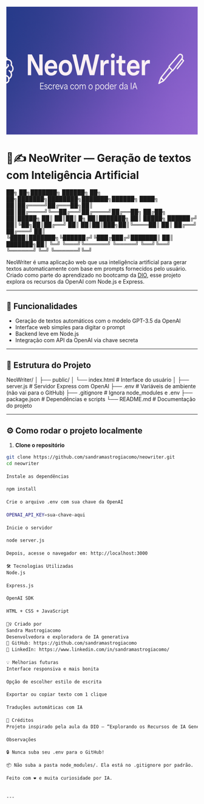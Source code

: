 ![NeoWriter Banner](./assets/banner.png)

# 🧠✍️ NeoWriter — Geração de textos com Inteligência Artificial

██╗ ██╗███████╗ ██████╗ ██╗ ██╗███████╗████████╗███████╗██████╗ ████╗ ██║██╔════╝██╔═══██╗██║ ██║██╔════╝╚══██╔══╝██╔════╝██╔══██╗ ██╔██╗ ██║█████╗ ██║ ██║██║ █╗ ██║███████╗ ██║ █████╗ ██████╔╝ ██║╚██╗██║██╔══╝ ██║ ██║██║███╗██║╚════██║ ██║ ██╔══╝ ██╔═══╝ ██║ ╚████║███████╗╚██████╔╝╚███╔███╔╝███████║ ██║ ███████╗██║
╚═╝ ╚═══╝╚══════╝ ╚═════╝ ╚══╝╚══╝ ╚══════╝ ╚═╝ ╚══════╝╚═╝


NeoWriter é uma aplicação web que usa inteligência artificial para gerar textos automaticamente com base em prompts fornecidos pelo usuário.  
Criado como parte do aprendizado no bootcamp da [DIO](https://dio.me), esse projeto explora os recursos da OpenAI com Node.js e Express.

---

## 🚀 Funcionalidades

- Geração de textos automáticos com o modelo GPT-3.5 da OpenAI
- Interface web simples para digitar o prompt
- Backend leve em Node.js
- Integração com API da OpenAI via chave secreta

---

## 📁 Estrutura do Projeto

NeoWriter/ │ ├── public/ │ └── index.html # Interface do usuário │ ├── server.js # Servidor Express com OpenAI ├── .env # Variáveis de ambiente (não vai para o GitHub) ├── .gitignore # Ignora node_modules e .env ├── package.json # Dependências e scripts └── README.md # Documentação do projeto


---

## ⚙️ Como rodar o projeto localmente

1. **Clone o repositório**

```bash
git clone https://github.com/sandramastrogiacomo/neowriter.git
cd neowriter

Instale as dependências

npm install

Crie o arquivo .env com sua chave da OpenAI

OPENAI_API_KEY=sua-chave-aqui

Inicie o servidor

node server.js

Depois, acesse o navegador em: http://localhost:3000

🛠 Tecnologias Utilizadas
Node.js

Express.js

OpenAI SDK

HTML + CSS + JavaScript

🙋‍♀️ Criado por
Sandra Mastrogiacomo
Desenvolvedora e exploradora de IA generativa
📂 GitHub: https://github.com/sandramastrogiacomo
💼 LinkedIn: https://www.linkedin.com/in/sandramastrogiacomo/

💡 Melhorias futuras
Interface responsiva e mais bonita

Opção de escolher estilo de escrita

Exportar ou copiar texto com 1 clique

Traduções automáticas com IA

🧠 Créditos
Projeto inspirado pela aula da DIO — “Explorando os Recursos de IA Generativa com Copilot e OpenAI”.

Observações

🔒 Nunca suba seu .env para o GitHub!

📦 Não suba a pasta node_modules/. Ela está no .gitignore por padrão.

Feito com ❤️ e muita curiosidade por IA.


---



